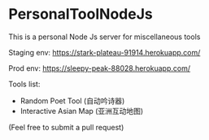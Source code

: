 # PersonalToolNodeJs
This is a personal Node Js server for miscellaneous tools

Staging env: https://stark-plateau-91914.herokuapp.com/

Prod env: https://sleepy-peak-88028.herokuapp.com/

Tools list:

* Random Poet Tool (自动吟诗器)
* Interactive Asian Map (亚洲互动地图)

(Feel free to submit a pull request)
